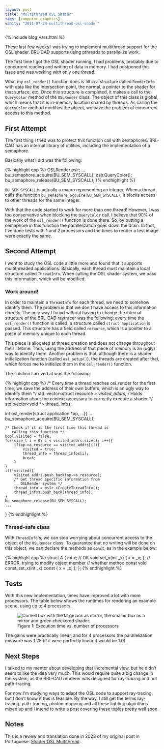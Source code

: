 ```yaml
---
layout: post
title: "Multithread OSL Shader"
tags: [computer graphics]
vanity: "2011-07-24-multithread-osl-shader"
---
```

{% include blog_vars.html %}


These last few weeks I was trying to implement multithread support for the OSL shader. BRL-CAD supports using pthreads to parallelize work.

The first time I got the OSL shader running, I had problems, probably due to concurrent reading and writing of data in memory. I had postponed this issue and was working with only one thread.

What my `osl_render()` function does is fill in a structure called `RenderInfo` with data like the intersection point, the normal, a pointer to the shader for that surface, etc. Once this structure is completed, it makes a call to the `QueryColor` method of the `OSLRender` class. The object of this class is global, which means that it is in-memory location shared by threads. As calling the `QueryColor` method modifies the object, we have the problem of concurrent access to this method.

## First Attempt

The first thing I tried was to protect this function call with semaphores. BRL-CAD has an internal library of utilities, including the implementation of a semaphore.

Basically what I did was the following:

{% highlight cpp %}
OSLRender oslr;
...
bu_semaphore_acquire(BU_SEM_SYSCALL);
oslr.QueryColor();
bu_semaphore_release(BU_SEM_SYSCALL);
{% endhighlight %}

`BU_SEM_SYSCALL` is actually a macro representing an integer. When a thread calls the function `bu_semaphore_acquire(BU_SEM_SYSCALL)`, it blocks access to other threads for the same integer.

With that the code started to work for more than one thread! However, I was too conservative when blocking the `QueryColor` call. I believe that 90% of the work of the `osl_render()` function is done there. So, by putting a semaphore in this function the parallelization goes down the drain. In fact, I've done tests with 1 and 2 processors and the times to render a test image were exactly the same.

## Second Attempt

I went to study the OSL code a little more and found that it supports multithreaded applications. Basically, each thread must maintain a local structure called `ThreadInfo`. When calling the OSL shader system, we pass this information, which will be modified.

### Work around!

In order to maintain a `ThreadInfo` for each thread, we need to somehow identify them. The problem is that we don't have access to this information directly. The only way I found without having to change the internal structure of the BRL-CAD raytracer was the following: every time the `osl_render()` function is called, a structure called `struct application` is passed. This structure has a field called `resource`, which is a pointer to a piece of memory unique to each thread.

This piece is allocated at thread creation and does not change throughout their lifetime. Thus, using the address of that piece of memory is an (ugly) way to identify them. Another problem is that, although there is a shader initialization function (called `osl_setup()`), the threads are created after that, which forces me to initialize them in the `osl_render()` function.

The solution I arrived at was the following:

{% highlight cpp %}
/* Every time a thread reaches osl_render for the
   first time, we save the address of their own
   buffers, which is an ugly way to identify them */
std::vector<struct resource *> visited_addrs;
/* Holds information about the context necessary to
   correctly execute a shader */
std::vector<void *> thread_infos;

int osl_render(struct application *ap, ...){
    ...
    bu_semaphore_acquire(BU_SEM_SYSCALL);

    /* Check if it is the first time this thread is
       calling this function */
    bool visited = false;
    for(size_t i = 0; i < visited_addrs.size(); i++){
        if(ap->a_resource == visited_addrs[i]){
            visited = true;
            thread_info = thread_infos[i];
            break;
        }
    }
    if(!visited){
        visited_addrs.push_back(ap->a_resource);
        /* Get thread specific information from
           OSLRender system */
        thread_info = oslr->CreateThreadInfo();
        thread_infos.push_back(thread_info);
    }
    bu_semaphore_release(BU_SEM_SYSCALL);
    ...
}
{% endhighlight %}

### Thread-safe class

With `ThreadInfo`'s, we can stop worrying about concurrent access to the object of the `OSLRender` class. To guarantee that no writing will be done on this object, we can declare the methods as `const`, as in the example below:

{% highlight cpp %}
struct A {
    int x;
    // OK
    void set_x(int _x) { x = _x; };
    // ERROR, trying to modify object member
    // whether method const
    void const_set_x(int _x) const { x = _x; };
};
{% endhighlight %}

## Tests

With this new implementation, times have improved a lot with more processors. The table below shows the runtimes for rendering an example scene, using up to 4 processors.


<figure class="center_children">
  <img src="{{resources_path}}/chart.png" alt="Cornell box with the large box as mirror, the smaller box as a mirror and green checkered shader." />
  <figcaption>Figure 1: Execution time vs. number of processors</figcaption>
</figure>

The gains were practically linear, and for 4 processors the parallelization measure was 1.25 (if it were perfectly linear it would be 1.0).

## Next Steps

I talked to my mentor about developing that incremental view, but he didn't seem to like the idea very much. This would require quite a big change in the system, as the BRL-CAD renderer was designed for ray-tracing and not path-tracing.

For now I'm studying ways to adapt the OSL code to support ray-tracing, but I don't know if this is feasible. By the way, I still get the terms ray-tracing, path-tracing, photon mapping and all these lighting algorithms mixed up and I intend to write a post covering these topics pretty well soon.

## Notes

This is a review and translation done in 2023 of my original post in Portuguese: [Shader OSL Multithread](https://kuniga.wordpress.com/2011/07/24/shader-osl-multithread/).
